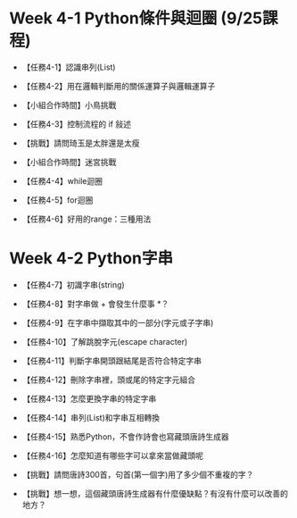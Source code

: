 # Week 4-1 Python條件與迴圈 (9/25課程)

- 【任務4-1】認識串列(List)

- 【任務4-2】用在邏輯判斷用的關係運算子與邏輯運算子

- 【小組合作時間】小鳥挑戰

- 【任務4-3】控制流程的 if 敍述

- 【挑戰】請問琦玉是太胖還是太瘦

- 【小組合作時間】迷宮挑戰

- 【任務4-4】while迴圈

- 【任務4-5】for迴圈

- 【任務4-6】好用的range：三種用法

# Week 4-2 Python字串

- 【任務4-7】初識字串(string)

- 【任務4-8】對字串做 + 會發生什麼事 *？

- 【任務4-9】在字串中擷取其中的一部分(字元或子字串)

- 【任務4-10】了解跳脫字元(escape character)

- 【任務4-11】判斷字串開頭跟結尾是否符合特定字串

- 【任務4-12】刪除字串裡，頭或尾的特定字元組合

- 【任務4-13】怎麼更換字串的特定字串

- 【任務4-14】串列(List)和字串互相轉換

- 【任務4-15】熟悉Python，不會作詩會也寫藏頭唐詩生成器

- 【任務4-16】怎麼知道有哪些字可以拿來當做藏頭呢

- 【挑戰】請問唐詩300首，句首(第一個字)用了多少個不重複的字？

- 【挑戰】想一想，這個藏頭唐詩生成器有什麼優缺點？有沒有什麼可以改善的地方？
